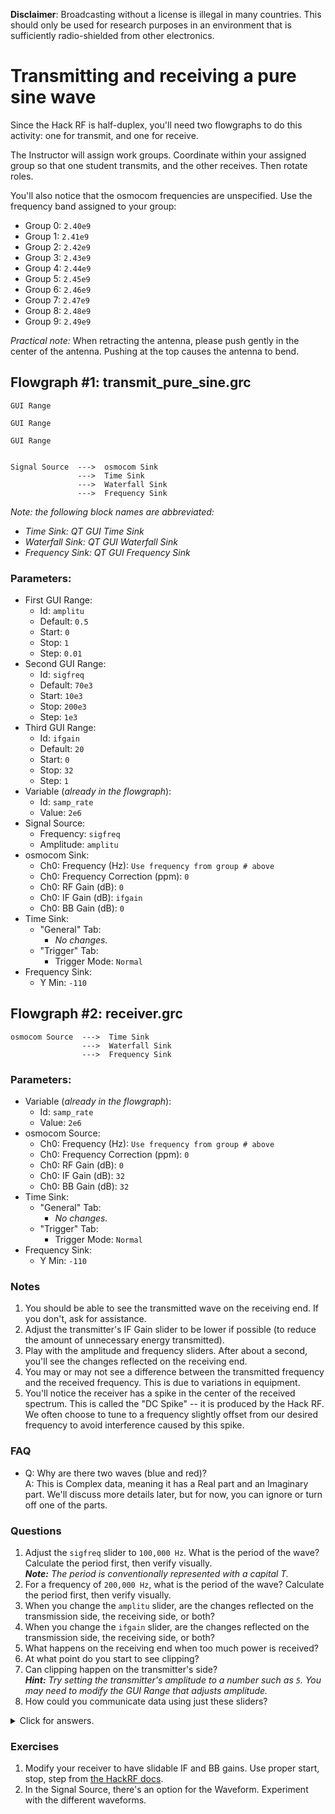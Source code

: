 **Disclaimer**: Broadcasting without a license is illegal in many countries. This should only be used for research purposes in an environment that is sufficiently radio-shielded from other electronics.

# Transmitting and receiving a pure sine wave

Since the Hack RF is half-duplex, you'll need two flowgraphs to do this activity: one for transmit, and one for receive.

The Instructor will assign work groups. Coordinate within your assigned group so that one student transmits, and the other receives. Then rotate roles.

You'll also notice that the osmocom frequencies are unspecified. Use the frequency band assigned to your group:

- Group 0: `2.40e9`
- Group 1: `2.41e9`
- Group 2: `2.42e9`
- Group 3: `2.43e9`
- Group 4: `2.44e9`
- Group 5: `2.45e9`
- Group 6: `2.46e9`
- Group 7: `2.47e9`
- Group 8: `2.48e9`
- Group 9: `2.49e9`

_Practical note:_ When retracting the antenna, please push gently in the center of the antenna. Pushing at the top causes the antenna to bend.

## Flowgraph #1: transmit_pure_sine.grc

```
GUI Range

GUI Range

GUI Range


Signal Source  --->  osmocom Sink
               --->  Time Sink
               --->  Waterfall Sink
               --->  Frequency Sink
```

_Note: the following block names are abbreviated:_
- _Time Sink: QT GUI Time Sink_
- _Waterfall Sink: QT GUI Waterfall Sink_
- _Frequency Sink: QT GUI Frequency Sink_

### Parameters:

- First GUI Range:
  - Id: `amplitu`
  - Default: `0.5`
  - Start: `0`
  - Stop: `1`
  - Step: `0.01`
- Second GUI Range:
  - Id: `sigfreq`
  - Default: `70e3`
  - Start: `10e3`
  - Stop: `200e3`
  - Step: `1e3`
- Third GUI Range:
  - Id: `ifgain`
  - Default: `20`
  - Start: `0`
  - Stop: `32`
  - Step: `1`
- Variable (_already in the flowgraph_):
  - Id: `samp_rate`
  - Value: `2e6`
- Signal Source:
  - Frequency: `sigfreq`
  - Amplitude: `amplitu`
- osmocom Sink:
  - Ch0: Frequency (Hz): `Use frequency from group # above`
  - Ch0: Frequency Correction (ppm): `0`
  - Ch0: RF Gain (dB): `0`
  - Ch0: IF Gain (dB): `ifgain`
  - Ch0: BB Gain (dB): `0`
- Time Sink:
  - "General" Tab:
    - _No changes._
  - "Trigger" Tab:
    -  Trigger Mode: `Normal`
- Frequency Sink:
  - Y Min: `-110`


## Flowgraph #2: receiver.grc

```
osmocom Source  --->  Time Sink
                --->  Waterfall Sink
                --->  Frequency Sink
```

### Parameters:

- Variable (_already in the flowgraph_):
  - Id: `samp_rate`
  - Value: `2e6`
- osmocom Source:
  - Ch0: Frequency (Hz): `Use frequency from group # above`
  - Ch0: Frequency Correction (ppm): `0`
  - Ch0: RF Gain (dB): `0`
  - Ch0: IF Gain (dB): `32`
  - Ch0: BB Gain (dB): `32`
- Time Sink:
  - "General" Tab:
    - _No changes._
  - "Trigger" Tab:
    -  Trigger Mode: `Normal`
- Frequency Sink:
  - Y Min: `-110`


### Notes

1. You should be able to see the transmitted wave on the receiving end. If you don't, ask for assistance.
2. Adjust the transmitter's IF Gain slider to be lower if possible (to reduce the amount of unnecessary energy transmitted).
3. Play with the amplitude and frequency sliders. After about a second, you'll see the changes reflected on the receiving end.
4. You may or may not see a difference between the transmitted frequency and the received frequency. This is due to variations in equipment.
5. You'll notice the receiver has a spike in the center of the received spectrum. This is called the "DC Spike" -- it is produced by the Hack RF. We often choose to tune to a frequency slightly offset from our desired frequency to avoid interference caused by this spike.  

### FAQ

- Q: Why are there two waves (blue and red)?  
  A: This is Complex data, meaning it has a Real part and an Imaginary part. We'll discuss more details later, but for now, you can ignore or turn off one of the parts.

### Questions

1. Adjust the `sigfreq` slider to `100,000 Hz`. What is the period of the wave? Calculate the period first, then verify visually.  
   _**Note:** The period is conventionally represented with a capital T._ 
2. For a frequency of `200,000 Hz`, what is the period of the wave? Calculate the period first, then verify visually.
3. When you change the `amplitu` slider, are the changes reflected on the transmission side, the receiving side, or both?
4. When you change the `ifgain` slider, are the changes reflected on the transmission side, the receiving side, or both?
5. What happens on the receiving end when too much power is received?   
6. At what point do you start to see clipping?
7. Can clipping happen on the transmitter's side?  
   _**Hint:** Try setting the transmitter's amplitude to a number such as `5`. You may need to modify the GUI Range that adjusts amplitude._   
8. How could you communicate data using just these sliders?

<details><summary>Click for answers.</summary>

1. 0.00001 seconds or .01 milliseconds or 10 microseconds.  
  
2. 0.000005 s, .005 ms, or 5 μs.

3. Both.

4. Receive only, because the IF gain amplification happens inside the HackRF right before it is transmitted.

5. The signal clips. For more info, look up "Clipping in Signal Processing".

6. At 1 and -1

7. Clipping on the transmitter side is only visible on the receiving side. It often appears as a waveform that is distorted, but isn't obviously clipped.
   
8. Basic OOK (On-Off Keying), ASK (Amplitude shift keying), or FSK (Frequency shift keying)

</details>

### Exercises  
  
1. Modify your receiver to have slidable IF and BB gains. Use proper start, stop, step from [the HackRF docs](https://hackrf.readthedocs.io/).
2. In the Signal Source, there's an option for the Waveform. Experiment with the different waveforms.  

